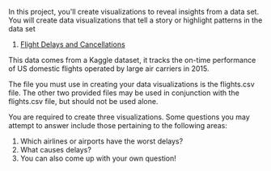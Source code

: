 In this project, you'll create visualizations to reveal insights from a data set. You will create data visualizations that tell a story or highlight patterns in the data set

1. [Flight Delays and Cancellations](https://video.udacity-data.com/topher/2017/December/5a3b1fad_flight-delays/flight-delays.zip)

This data comes from a Kaggle dataset, it tracks the on-time performance of US domestic flights operated by large air carriers in 2015.

The file you must use in creating your data visualizations is the flights.csv file. The other two provided files may be used in conjunction with the flights.csv file, but should not be used alone.

You are required to create three visualizations. Some questions you may attempt to answer include those pertaining to the following areas:
1. Which airlines or airports have the worst delays?
2. What causes delays?
3. You can also come up with your own question!
